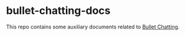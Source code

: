 # bullet-chatting-docs

This repo contains some auxiliary documents related to [Bullet Chatting](https://github.com/w3c/danmaku).